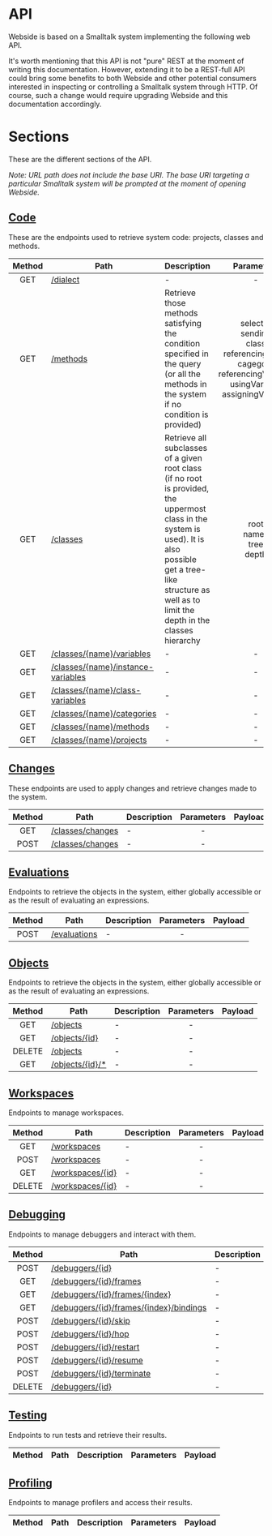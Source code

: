# API
Webside is based on a Smalltalk system implementing the following web API.

It's worth mentioning that this API is not "pure" REST at the moment of writing this documentation. However, extending it to be a REST-full API could bring some benefits to both Webside and other potential consumers interested in inspecting or controlling a Smalltalk system through HTTP. Of course, such a change would require upgrading Webside and this documentation accordingly.

# Sections
These are the different sections of the API.

_Note: URL path does not include the base URI. The base URI targeting a particular Smalltalk system will be prompted at the moment of opening Webside._

## [Code](code)
These are the endpoints used to retrieve system code: projects, classes and methods.

| Method | Path | Description | Parameters | Payload |
| :--: | -- | -- | :--: | -- |
| GET | [/dialect](code/get-dialect.md) | - | - | | - |
| GET | [/methods](code/methods/get.md) | Retrieve those methods satisfying the condition specified in the query (or all the methods in the system if no condition is provided) | selector<br />sending<br />class<br />referencingClass<br />cagegory<br />referencingVariable<br />usingVariable<br />assigningVariable | | - |
| GET | [/classes](code/classes/get.md) | Retrieve all subclasses of a given root class (if no root is provided, the uppermost class in the system is used). It is also possible get a tree-like structure as well as to limit the depth in the classes hierarchy | root<br />names<br />tree<br />depth | | - |
| GET | [/classes/{name}/variables](code/classes/variables/get.md) | - | - | | - |
| GET | [/classes/{name}/instance-variables](code/classes/instance-variables/get.md) | - | - | | - |
| GET | [/classes/{name}/class-variables](code/classes/class-variables/get.md) | - | - | | - |
| GET | [/classes/{name}/categories](code/classes/categories/get.md) | - | - | | - |
| GET | [/classes/{name}/methods](code/classes/methods/get.md) | - | - | | - |
| GET | [/classes/{name}/projects](code/projects/get.md) | - | - | | - |

## [Changes](changes)
These endpoints are used to apply changes and retrieve changes made to the system.

| Method | Path | Description | Parameters | Payload |
| :--: | -- | -- | :--: | -- |
| GET | [/classes/changes](changes/get.md) | - | - | | - |
| POST | [/classes/changes](changes/post.md) | - | - | | - |

## [Evaluations](evaluations)
Endpoints to retrieve the objects in the system, either globally accessible or as the result of evaluating an expressions.

| Method | Path | Description | Parameters | Payload |
| :--: | -- | -- | :--: | -- |
| POST | [/evaluations](evaluations/post.md) | - | - | | - |

## [Objects](objects)
Endpoints to retrieve the objects in the system, either globally accessible or as the result of evaluating an expressions.

| Method | Path | Description | Parameters | Payload |
| :--: | -- | -- | :--: | -- |
| GET | [/objects](objects/get.md) | - | - | | - |
| GET | [/objects/{id}](objects/get-id.md) | - | - | | - |
| DELETE | [/objects](objects/delete.md) | - | - | | - |
| GET | [/objects/{id}/*](objects/get-slot.md) | - | - | | - |

## [Workspaces](workspaces)
Endpoints to manage workspaces.

| Method | Path | Description | Parameters | Payload |
| :--: | -- | -- | :--: | -- |
| GET | [/workspaces](workspaces/get.md) | - | - | | - |
| POST | [/workspaces](workspaces/post.md) | - | - | | - |
| GET | [/workspaces/{id}](workspaces/get-id.md) | - | - | | - |
| DELETE | [/workspaces/{id}](workspaces/delete.md) | - | - | | - |

## [Debugging](debugging)
Endpoints to manage debuggers and interact with them.

| Method | Path | Description | Parameters | Payload |
| :--: | -- | -- | :--: | -- |
| POST | [/debuggers/{id}](debuggers/post.md) | - | - | | - |
| GET | [/debuggers/{id}/frames](debuggers/frames/get.md) | - | - | | - |
| GET | [/debuggers/{id}/frames/{index}](debuggers/frame/get.md) | - | - | | - |
| GET | [/debuggers/{id}/frames/{index}/bindings](debuggers/frame/bindings/get.md) | - | - | | - |
| POST | [/debuggers/{id}/skip](debuggers/skip.md) | - | - | | - |
| POST | [/debuggers/{id}/hop](debuggers/hop.md) | - | - | | - |
| POST | [/debuggers/{id}/restart](debuggers/restart.md) | - | - | | - |
| POST | [/debuggers/{id}/resume](debuggers/resume.md) | - | - | | - |
| POST | [/debuggers/{id}/terminate](debuggers/terminate.md) | - | - | | - |
| DELETE | [/debuggers/{id}](debuggers/delete.md) | - | - | | - |

## [Testing](tests)
Endpoints to run tests and retrieve their results.

| Method | Path | Description | Parameters | Payload |
| :--: | -- | -- | :--: | -- |

## [Profiling](profiling)
Endpoints to manage profilers and access their results.

| Method | Path | Description | Parameters | Payload |
| :--: | -- | -- | :--: | -- |
